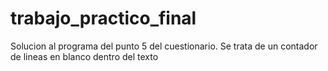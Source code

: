 # trabajo_practico_final
Solucion al programa del punto 5 del cuestionario. Se trata de un contador de lineas en blanco dentro del texto
